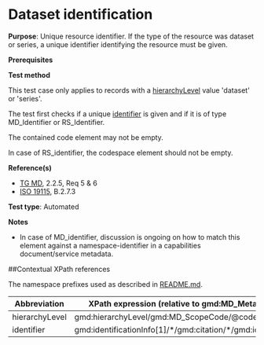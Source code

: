 # Dataset identification

**Purpose**: Unique resource identifier. If the type of the resource was dataset or series, a unique identifier identifying the resource must be given.

**Prerequisites**

**Test method**

This test case only applies to records with a [hierarchyLevel](#hierarchyLevel) value 'dataset' or 'series'.

The test first checks if a unique [identifier](#identifier) is given and if it is of type MD_Identifier or RS_Identifier.

The contained code element may not be empty.

In case of RS_identifier, the codespace element should not be empty.

**Reference(s)**	 

* [TG MD](http://inspire.ec.europa.eu/id/ats/metadata/1.3/iso-19115-19119/README#ref_TG_MD), 2.2.5, Req 5 & 6
* [ISO 19115](http://inspire.ec.europa.eu/id/ats/metadata/1.3/iso-19115-19119/README#ref_ISO_19115), B.2.7.3

**Test type**: Automated

**Notes**

* In case of MD_identifier, discussion is ongoing on how to match this element against a namespace-identifier in a capabilities document/service metadata.

##Contextual XPath references

The namespace prefixes used as described in [README.md](http://inspire.ec.europa.eu/id/ats/metadata/1.3/iso-19115-19119/README#namespaces).

Abbreviation                                   |  XPath expression (relative to gmd:MD_Metadata)
-----------------------------------------------| -------------------------------------------------------------------------
<a name="hierarchyLevel"></a> hierarchyLevel | gmd:hierarchyLevel/gmd:MD_ScopeCode/@codeListValue
<a name="identifier"></a> identifier   | gmd:identificationInfo[1]/\*/gmd:citation/\*/gmd:identifier
